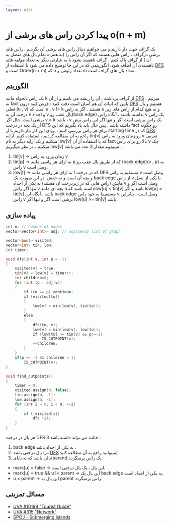```yaml
---
layout: Wiki
---
```


# پیدا کردن راس های برشی از o(n + m)
یک گراف جهت دار داریم و می خواهیم دنبال راس های برشی آن بگردیم . راس های برشی درگراف ، راس هایی هستند که اگر آن راس را (به همراه تمام یال های متصل به آن ) از گراف پاک کنیم ، گراف ناهمبند بشود یا به عبارتی دیگر به تعداد مولفه های ناهمبندی آن اضافه شود.
الگوریتمی که در این جا توضیح داده می شود با استفاده از [DFS] است و Order(n + m) که n تعداد رئوس و m تعداد یال های گراف است.

## الگوریتم
یک راس دلخواه مانند k از گراف برداشته ، آن را ریشه می نامیم و از آن [DFS] میزنیم . به fact پایین که اثبات آن هم آسان است دقت کنید :
فرض کنید درون [DFS] هستیم و یال فعلی (u , v) است که u , v != k هستند . اگر نه راس u و نه هیچ کدام از راس های زیر درخت آن به v و اجداد v  یال عقب رو(back edge) نداشته باشند ، آنگاه راس v  یک راس برشی است.
حال اگر v = k  باشد ، v  یک راس برشی است اگر و تنها اگر این راس بیش از یک بچه در درخت DFS داشته باشد . پس حال باید یاد بگیریم که این fact  رو چگونه برای هر راس بررسی کنیم . بریای این کار نیاز داریم تا از starting time که در [DFS] راجع به آن مطالعه کردیم ، استفاده کنیم.
آرایه tin[v] رو زمان ورود به راس v  تعریف میکنیم و یک آرایه دیگر به نام low[v] که با استفاده از آن fact بالا رو برای راس v چک میکنیم ، در نظر میگیریم.low[v] مینیموم مقدار 3  عدد می باشد : 
1. tin[v] -> زمان ورود به راس v
2. tin[p] -> به ازای هر راسی مانند p که از طریق یال عقب رو (back edge)(v , p) به راس v وصل است.
3. low[t] -> به ازای هر راسی مانند t که در درخت DFS  مستقیم به راس v  وصل است و بچه آن است و نه جدش.
در این صورت یک  back edge  از راس v یا یکی از نسل هایش (راس هایی که در زیردرخت آن هستند) به یکی از اجداد v  وصل است اگر و تنها اگر راس v  بچه ای مانند u  داشته باشد کهlow[u] < tin[v] باشد و اگر low[u] = tin[v] باشد ، آنگاه این back edge  مستقیما به خود راس v وصل است . بنابراین راس v برشی است اگر و تنها اگر low[u] >= tin[v] باشد . 

## پیاده سازی
```C++
int n; // number of nodes
vector<vector<int>> adj; // adjacency list of graph

vector<bool> visited;
vector<int> tin, low;
int timer;

void dfs(int v, int p = -1) 
{
    visited[v] = true;
    tin[v] = low[v] = timer++;
    int children=0;
    for (int to : adj[v]) 
    {
        if (to == p) continue;
        if (visited[to]) 
        {
            low[v] = min(low[v], tin[to]);
        }
        else 
        {
            dfs(to, v);
            low[v] = min(low[v], low[to]);
            if (low[to] >= tin[v] && p!=-1)
                IS_CUTPOINT(v);
            ++children;
        }
    }
    if(p == -1 && children > 1)
        IS_CUTPOINT(v);
}

void find_cutpoints() 
{
    timer = 0;
    visited.assign(n, false);
    tin.assign(n, -1);
    low.assign(n, -1);
    for (int i = 0; i < n; ++i) 
    {
        if (!visited[i])
            dfs (i);
    }
}
```
هر یال در درخت DFS  3  حالت می تواند داشته باشد : 
1. back edge  به یکی از اجداد باشد .
2. یال درختی باشد (در [DFS] میتوانید راجع به آن مطالعه کنید)
3. یالی باشد که به بابای(parent) یک راس برمیگردد.
* mark[u] = false -> این یال ، یک یال درختی است. 
* mark[u] = true && u != parent -> این یال یک  back edge  به یکی از اجداد است.
* u = parent -> این یال به parent راس برمیگردد.

## مسائل تمرینی
* [UVA #10199 "Tourist Guide"](https://uva.onlinejudge.org/index.php?option=com_onlinejudge&Itemid=8&category=13&page=show_problem&problem=1140)
* [UVA #315 "Network"](https://uva.onlinejudge.org/index.php?option=com_onlinejudge&Itemid=8&category=5&page=show_problem&problem=251)
* [SPOJ - Submerging Islands](https://www.spoj.com/problems/SUBMERGE/)

[DFS]:DFS
